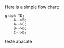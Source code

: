 Here is a simple flow chart:

```mermaid
graph TD;
    A-->B;
    A-->C;
    B-->D;
    C-->D;
```

teste abacate
